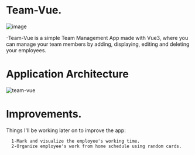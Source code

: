 # Team-Vue.
![image](https://user-images.githubusercontent.com/109791074/181658106-599596ee-d013-4a5b-b711-3451b87128aa.png)

-Team-Vue is a simple Team Management App made with Vue3, where you can manage your team members by adding, displaying, editing and deleting your employees.

# Application Architecture
![team-vue](https://user-images.githubusercontent.com/109791074/181660370-190ce7e3-1837-4809-bc07-329e21270c1a.png)



# Improvements.
Things I'll be working later on to improve the app:
```
  1-Mark and visualize the employee's working time.
  2-Organize employee's work from home schedule using random cards.
 ```






